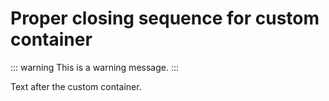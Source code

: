 # Proper closing sequence for custom container

::: warning
This is a warning message.
:::

Text after the custom container.
